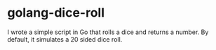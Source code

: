 # golang-dice-roll

I wrote a simple script in Go that rolls a dice and returns a number. By default, it simulates a 20 sided dice roll.
